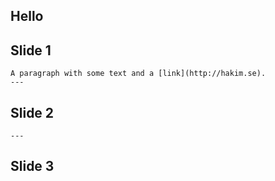## Hello

## Slide 1
    A paragraph with some text and a [link](http://hakim.se).
    ---
## Slide 2
    ---
## Slide 3

